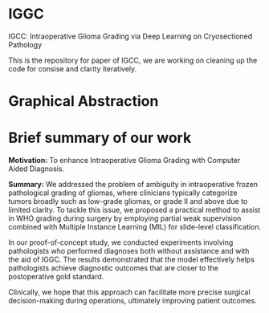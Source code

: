 # IGGC
IGCC: Intraoperative Glioma Grading via Deep Learning on Cryosectioned Pathology 

This is the repository for paper of IGCC, we are working on cleaning up the code for consise and clarity iteratively.
# Graphical Abstraction
# Brief summary of our work
**Motivation:** To enhance Intraoperative Glioma Grading with Computer Aided Diagnosis.

**Summary:**
We addressed the problem of ambiguity in intraoperative frozen pathological grading of gliomas, where clinicians typically categorize tumors broadly such as low-grade gliomas, or grade II and above due to limited clarity. To tackle this issue, we proposed a practical method to assist in WHO grading during surgery by employing partial weak supervision combined with Multiple Instance Learning (MIL) for slide-level classification.

In our proof-of-concept study, we conducted experiments involving pathologists who performed diagnoses both without assistance and with the aid of IGGC. The results demonstrated that the model effectively helps pathologists achieve diagnostic outcomes that are closer to the postoperative gold standard.

Clinically, we hope that this approach can facilitate more precise surgical decision-making during operations, ultimately improving patient outcomes.

